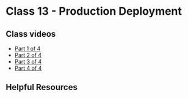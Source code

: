 # Class 13 -  Production Deployment

## Class videos
 - [Part 1 of 4](https://youtu.be/fCLNYhEUo2U)
 - [Part 2 of 4](https://youtu.be/VjKO4iermwE)
 - [Part 3 of 4](https://youtu.be/39Hg8ri8L-M)
 - [Part 4 of 4](https://youtu.be/8To_u3AcMII)

## Helpful Resources
